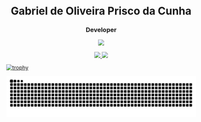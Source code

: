 <h1 align="center">Gabriel de Oliveira Prisco da Cunha</h1>
<h3 align="center">Developer</h3>

<p align="center">
  <a href="https://skillicons.dev"   >
    <img src="https://skillicons.dev/icons?i=vscode,javascript,css,html,nodejs,express,nest,git,figma,github,linux,postman,mongodb" />
  </a>
</p>

<div align="center">
  <a href="https://github.com/Prisco12">
    <img loading="lazy" height="180em" src="https://github-readme-stats.vercel.app/api/top-langs/?username=Prisco12&layout=compact&langs_count=7&theme=dracula"/>
    <img loading="lazy" height="180em" src="https://github-readme-stats.vercel.app/api?username=Prisco12&show_icons=true&theme=default&include_all_commits=true&count_private=true"/>
  </a>
</div>

[![trophy](https://github-profile-trophy.vercel.app/?username=Prisco12&theme=onedark)](https://github.com/ryo-ma/github-profile-trophy)

![Snake animation](https://github.com/Prisco12/Prisco12/blob/output/github-contribution-grid-snake-dark.svg)
